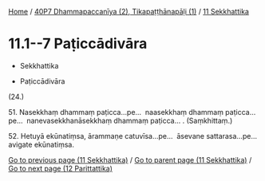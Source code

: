
[Home](/) / [40P7 Dhammapaccanīya (2), Tikapaṭṭhānapāḷi (1)](...md) / [11 Sekkhattika](../40P7/11.md)

# 11.1--7 Paṭiccādivāra

* Sekkhattika

* Paṭiccādivāra

(24.)

51\. Nasekkhaṃ dhammaṃ paṭicca…pe…  naasekkhaṃ dhammaṃ paṭicca…pe…  nanevasekkhanāsekkhaṃ dhammaṃ paṭicca… . (Saṃkhittaṃ.)

52\. Hetuyā ekūnatiṃsa, ārammaṇe catuvīsa…pe…  āsevane sattarasa…pe…  avigate ekūnatiṃsa.

[Go to previous page (11 Sekkhattika)](../40P7/11.md) / [Go to parent page (11 Sekkhattika)](../40P7/11.md) / [Go to next page (12 Parittattika)](../12.md)


